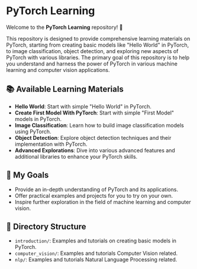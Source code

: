 # PyTorch Learning

Welcome to the **PyTorch Learning** repository! 🎉

This repository is designed to provide comprehensive learning materials on PyTorch, starting from creating basic models like "Hello World" in PyTorch, to image classification, object detection, and exploring new aspects of PyTorch with various libraries. The primary goal of this repository is to help you understand and harness the power of PyTorch in various machine learning and computer vision applications.

## 📚 Available Learning Materials
- **Hello World**: Start with simple "Hello World" in PyTorch.
- **Create First Model With PyTorch**: Start with simple "First Model" models in PyTorch.
- **Image Classification**: Learn how to build image classification models using PyTorch.
- **Object Detection**: Explore object detection techniques and their implementation with PyTorch.
- **Advanced Explorations**: Dive into various advanced features and additional libraries to enhance your PyTorch skills.

## 🚀 My Goals
- Provide an in-depth understanding of PyTorch and its applications.
- Offer practical examples and projects for you to try on your own.
- Inspire further exploration in the field of machine learning and computer vision.

## 📂 Directory Structure
- `introduction/`: Examples and tutorials on creating basic models in PyTorch.
- `computer_vision/`: Examples and tutorials Computer Vision related.
- `nlp/`: Examples and tutorials Natural Language Processing related.
